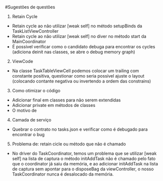 #Sugestões de questões

1) Retain Cycle

- Retain cycle ao não utilizar [weak self] no método setupBinds da TaskListViewController    
- Retain cycle ao não utilizar [weak self] no diver no método start da MainCoordinator    
- É possível verificar como o candidato debuga para encontrar os cycles (adiciona deinit nas classes, se abre 
o debug memory graph)

2) ViewCode

- Na classe TaskTableViewCell podemos colocar um trailing com constante positiva, questionar como
seria possível ajuste o layout (colocando contante negativa ou invertendo a ordem das constrains)

3) Como otimizar o código

- Adicionar final em classes para não serem extendidas 
- Adicionar private em métodos de classes
- O motivo de 

4) Camada de serviço

- Quebrar o contrato no tasks.json e verificar como é debugado para encontrar o bug 

5) Problema de: retain cicle ou método que não é chamado

- No driver do TaskCoordinator, temos um problema que se utilizar [weak self] na lista de captura
o método initAddTask não é chamado pelo fato que o coordinator já saiu da memória, e ao adicionar initAddTask na lista de captura sem apontar para o disposeBag da viewController, o nosso TaskCoordinator
nunca é desalocado da memória.


